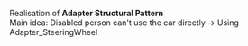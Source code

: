 Realisation of **Adapter Structural Pattern** \
Main idea: Disabled person can't use the car directly -> Using Adapter_SteeringWheel